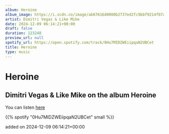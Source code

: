 ```yaml
---
album: Heroine
album_image: https://i.scdn.co/image/ab67616d0000b2737ed2fc9bbf9214f07a217aae
artist: Dimitri Vegas & Like Mike
date: 2024-12-09 06:14:21+00:00
draft: false
duration: 123248
preview_url: null
spotify_url: https://open.spotify.com/track/0Hu7MIDZWEiipqaN2UBCet
title: Heroine
type: music
---
```



# Heroine

## Dimitri Vegas & Like Mike on the album Heroine

You can listen [here](https://open.spotify.com/track/0Hu7MIDZWEiipqaN2UBCet)

{{% spotify "0Hu7MIDZWEiipqaN2UBCet" small %}}

added on 2024-12-09 06:14:21+00:00
